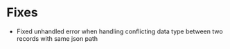 # Fixes

- Fixed unhandled error when handling conflicting data type between two records with same json path

